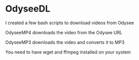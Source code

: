 # OdyseeDL

I created a few bash scripts to download videos from Odysee 

OdyseeMP4 downloads the video from the Odysee URL

OdyseeMP3 downloads the video and converts it to MP3

You need to have wget and ffmpeg installed on your system
